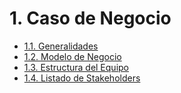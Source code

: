 # 1. Caso de Negocio

- [1.1. Generalidades](./1.1/1.1.md)
- [1.2. Modelo de Negocio](./1.2/1.2.md)
- [1.3. Estructura del Equipo](./1.3/1.3.md)
- [1.4. Listado de Stakeholders](./1.4/1.4.md)
